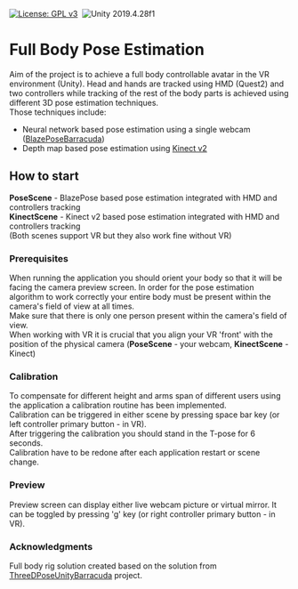 [![License: GPL v3](https://img.shields.io/badge/License-GPLv3-blue.svg)](https://www.gnu.org/licenses/gpl-3.0)&nbsp;
<img src="https://img.shields.io/badge/Unity-2019.4.28f1-blue.svg?style=flat-round" alt="Unity 2019.4.28f1">

# Full Body Pose Estimation

Aim of the project is to achieve a full body controllable avatar in the VR environment (Unity). Head and hands are tracked using HMD (Quest2) and two controllers while tracking of the rest of the body parts is achieved using different 3D pose estimation techniques.  
Those techniques include:  
- Neural network based pose estimation using a single webcam ([BlazePoseBarracuda](https://github.com/creativeIKEP/BlazePoseBarracuda))
- Depth map based pose estimation using [Kinect v2](https://developer.microsoft.com/en-us/windows/kinect/)

## How to start

**PoseScene** - BlazePose based pose estimation integrated with HMD and controllers tracking  
**KinectScene** - Kinect v2 based pose estimation integrated with HMD and controllers tracking  
(Both scenes support VR but they also work fine without VR)

### Prerequisites

When running the application you should orient your body so that it will be facing the camera preview screen. In order for the pose estimation algorithm to work correctly your entire body must be present within the camera's field of view at all times.  
Make sure that there is only one person present within the camera's field of view.  
When working with VR it is crucial that you align your VR 'front' with the position of the physical camera (**PoseScene** - your webcam, **KinectScene** - Kinect)  

### Calibration

To compensate for different height and arms span of different users using the application a calibration routine has been implemented.  
Calibration can be triggered in either scene by pressing space bar key (or left controller primary button - in VR).  
After triggering the calibration you should stand in the T-pose for 6 seconds.  
Calibration have to be redone after each application restart or scene change.

### Preview

Preview screen can display either live webcam picture or virtual mirror. It can be toggled by pressing 'g' key (or right controller primary button - in VR). 

### Acknowledgments
Full body rig solution created based on the solution from [ThreeDPoseUnityBarracuda](https://github.com/digital-standard/ThreeDPoseUnityBarracuda) project.
